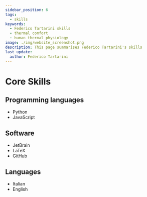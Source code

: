 ```yaml
---
sidebar_position: 6
tags:
  - skills
keywords: 
  - Federico Tartarini skills
  - thermal comfort
  - human thermal physiology
image: ./img/website_screenshot.png
description: This page summarises Federico Tartarini's skills
last_update:
  author: Federico Tartarini
---
```


# Core Skills

## Programming languages

- Python
- JavaScript

## Software

- JetBrain
- LaTeX
- GitHub

## Languages

- Italian
- English

